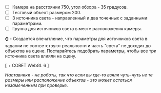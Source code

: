 - [ ] Камера на расстоянии 750, угол обзора - 35 градусов.
- [ ] Тестовый объект размером 200.
- [ ] 3 источника света - направленный и два точечных с заданными параметрами.
- [ ] Группа для источников света в месте расположения камеры.

:watch: - Создается впечатление, что параметры для источников света в задании не соответствуют реальности и часть "света" не доходит до объектов на сцене. Постарайтесь подобрать параметры, чтобы все три источника света влияли на сцену.

[ + СОВЕТ WebGL 6 ]

*Наставники - не роботы, так что если вы где-то взяли чуть-чуть не те размеры или расположение объектов - это может остаться незамеченным при проверке.*

